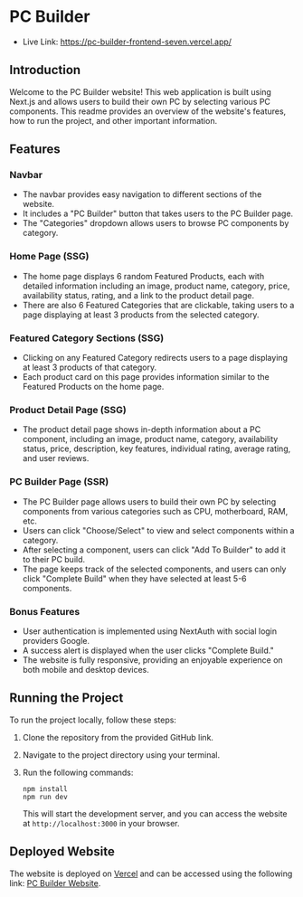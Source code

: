 # PC Builder
* Live Link: https://pc-builder-frontend-seven.vercel.app/

## Introduction

Welcome to the PC Builder website! This web application is built using Next.js and allows users to build their own PC by selecting various PC components. This readme provides an overview of the website's features, how to run the project, and other important information.

## Features

### Navbar

- The navbar provides easy navigation to different sections of the website.
- It includes a "PC Builder" button that takes users to the PC Builder page.
- The "Categories" dropdown allows users to browse PC components by category.

### Home Page (SSG)

- The home page displays 6 random Featured Products, each with detailed information including an image, product name, category, price, availability status, rating, and a link to the product detail page.
- There are also 6 Featured Categories that are clickable, taking users to a page displaying at least 3 products from the selected category.

### Featured Category Sections (SSG)

- Clicking on any Featured Category redirects users to a page displaying at least 3 products of that category.
- Each product card on this page provides information similar to the Featured Products on the home page.

### Product Detail Page (SSG)

- The product detail page shows in-depth information about a PC component, including an image, product name, category, availability status, price, description, key features, individual rating, average rating, and user reviews.

### PC Builder Page (SSR)

- The PC Builder page allows users to build their own PC by selecting components from various categories such as CPU, motherboard, RAM, etc.
- Users can click "Choose/Select" to view and select components within a category.
- After selecting a component, users can click "Add To Builder" to add it to their PC build.
- The page keeps track of the selected components, and users can only click "Complete Build" when they have selected at least 5-6 components.

### Bonus Features

- User authentication is implemented using NextAuth with social login providers Google.
- A success alert is displayed when the user clicks "Complete Build."
- The website is fully responsive, providing an enjoyable experience on both mobile and desktop devices.

## Running the Project

To run the project locally, follow these steps:

1. Clone the repository from the provided GitHub link.
2. Navigate to the project directory using your terminal.
3. Run the following commands:
   
   ```
   npm install
   npm run dev
   ```
   
   This will start the development server, and you can access the website at `http://localhost:3000` in your browser.

## Deployed Website

The website is deployed on [Vercel](https://vercel.com/) and can be accessed using the following link: [PC Builder Website](https://pc-builder-frontend-seven.vercel.app).
